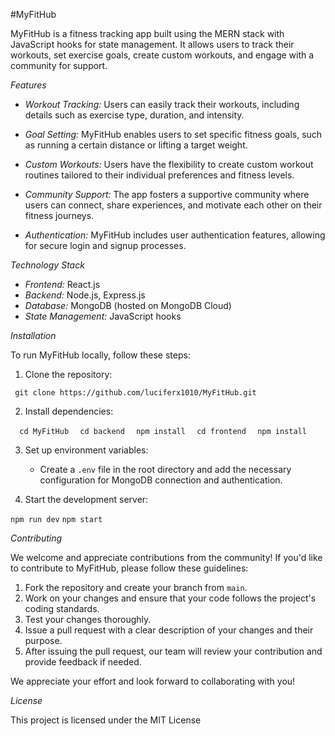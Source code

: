 #MyFitHub

MyFitHub is a fitness tracking app built using the MERN stack with JavaScript hooks for state management. It allows users to track their workouts, set exercise goals, create custom workouts, and engage with a community for support.

*Features*

- *Workout Tracking:* Users can easily track their workouts, including details such as exercise type, duration, and intensity.

- *Goal Setting:* MyFitHub enables users to set specific fitness goals, such as running a certain distance or lifting a target weight.

- *Custom Workouts:* Users have the flexibility to create custom workout routines tailored to their individual preferences and fitness levels.

- *Community Support:* The app fosters a supportive community where users can connect, share experiences, and motivate each other on their fitness journeys.

- *Authentication:* MyFitHub includes user authentication features, allowing for secure login and signup processes.

*Technology Stack*

- *Frontend:* React.js
- *Backend:* Node.js, Express.js
- *Database:* MongoDB (hosted on MongoDB Cloud)
- *State Management:* JavaScript hooks

*Installation*

To run MyFitHub locally, follow these steps:

1. Clone the repository:
   
``` git clone https://github.com/luciferx1010/MyFitHub.git```

2. Install dependencies:

```   cd MyFitHub ```
```   cd backend ```
```   npm install ```
```   cd frontend ```
```   npm install ```


3. Set up environment variables:
   - Create a `.env` file in the root directory and add the necessary configuration for MongoDB connection and authentication.

4. Start the development server:
   
```npm run dev```
```npm start```


*Contributing*

We welcome and appreciate contributions from the community! If you'd like to contribute to MyFitHub, please follow these guidelines:

1. Fork the repository and create your branch from `main`.
2. Work on your changes and ensure that your code follows the project's coding standards.
3. Test your changes thoroughly.
4. Issue a pull request with a clear description of your changes and their purpose.
5. After issuing the pull request, our team will review your contribution and provide feedback if needed.

We appreciate your effort and look forward to collaborating with you!


*License*

This project is licensed under the MIT License



